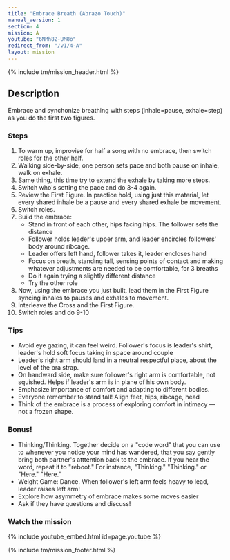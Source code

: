 ```yaml
---
title: "Embrace Breath (Abrazo Touch)"
manual_version: 1
section: 4
mission: A
youtube: "6NMh82-UM8o"
redirect_from: "/v1/4-A"
layout: mission
---
```


{% include tm/mission_header.html %}

## Description

Embrace and synchonize breathing with steps (inhale=pause, exhale=step) as you do the first two figures. 

### Steps

1. To warm up, improvise for half a song with no embrace, then switch roles for the other half.
2. Walking side-by-side, one person sets pace and both pause on inhale, walk on exhale. 
3. Same thing, this time try to extend the exhale by taking more steps. 
4. Switch who's setting the pace and do 3-4 again. 
5. Review the First Figure. In practice hold, using just this material, let every shared inhale be a pause and every shared exhale be movement. 
6. Switch roles. 
7. Build the embrace: 
    - Stand in front of each other, hips facing hips. The follower sets the distance
    - Follower holds leader's upper arm, and leader encircles followers' body around ribcage.  
    - Leader offers left hand, follower takes it, leader encloses hand
    - Focus on breath, standing tall, sensing points of contact and making whatever adjustments are needed to be comfortable, for 3 breaths
    - Do it again trying a slightly different distance
    - Try the other role
8. Now, using the embrace you just built, lead them in the First Figure syncing inhales to pauses and exhales to movement. 
9. Interleave the Cross and the First Figure. 
10. Switch roles and do 9-10

### Tips

* Avoid eye gazing, it can feel weird. Follower's focus is leader's shirt, leader's hold soft focus taking in space around couple
* Leader's right arm should land in a neutral respectful place, about the level of the bra strap. 
* On handward side, make sure follower's right arm is comfortable, not squished. Helps if leader's arm is in plane of his own body. 
* Emphasize importance of comfort and adapting to different bodies.
* Everyone remember to stand tall! Align feet, hips, ribcage, head
* Think of the embrace is a process of exploring comfort in intimacy — not a frozen shape.

### Bonus!

* Thinking/Thinking. Together decide on a "code word" that you can use to whenever you notice your mind has wandered, that you say gently bring both partner's atttention back to the embrace. If you hear the word, repeat it to "reboot." For instance, "Thinking." "Thinking." or "Here." "Here." 
* Weight Game: Dance. When follower's left arm feels heavy to lead, leader raises left arm!
* Explore how asymmetry of embrace makes some moves easier
* Ask if they have questions and discuss!

### Watch the mission

{% include youtube_embed.html id=page.youtube %}

{% include tm/mission_footer.html %}
